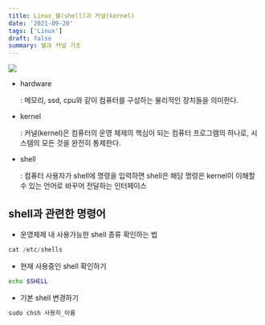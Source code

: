 ```yaml
---
title: Linux_쉘(shell)과 커널(kernel)
date: '2021-09-20'
tags: ['Linux']
draft: false
summary: 쉘과 커널 기초
---
```


![](https://img1.daumcdn.net/thumb/R800x0/?scode=mtistory2&fname=https%3A%2F%2Ft1.daumcdn.net%2Fcfile%2Ftistory%2F27552535590AB2BB0F)

- hardware

  : 메모리, ssd, cpu와 같이 컴퓨터를 구성하는 물리적인 장치들을 의미한다.

- kernel

  : 커널(kernel)은 컴퓨터의 운영 체제의 핵심이 되는 컴퓨터 프로그램의 하나로, 시스템의 모든 것을 완전히 통제한다.

- shell

  : 컴퓨터 사용자가 shell에 명령을 입력하면 shell은 해당 명령은 kernel이 이해할 수 있는 언어로 바꾸어 전달하는 인터페이스

## shell과 관련한 명령어

- 운영체제 내 사용가능한 shell 종류 확인하는 법

```s
cat /etc/shells
```

- 현재 사용중인 shell 확인하기

```sh
echo $SHELL
```

- 기본 shell 변경하기

```s
sudo chsh 사용자_이름
```
